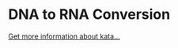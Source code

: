 DNA to RNA Conversion
=
[Get more information about kata...](https://www.codewars.com//kata/5556282156230d0e5e000089)